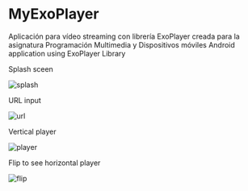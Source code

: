 # MyExoPlayer
Aplicación para vídeo streaming con librería ExoPlayer creada para la asignatura Programación Multimedia y Dispositivos móviles
Android application using ExoPlayer Library


Splash sceen

![splash](https://raw.githubusercontent.com/crikan/MyExoPlayer/master/splash.jpg)

URL input 

![url](https://raw.githubusercontent.com/crikan/MyExoPlayer/master/url.jpg)

Vertical player

![player](https://raw.githubusercontent.com/crikan/MyExoPlayer/master/player.jpg)

Flip to see horizontal player

![flip](https://raw.githubusercontent.com/crikan/MyExoPlayer/master/flip.jpg)
